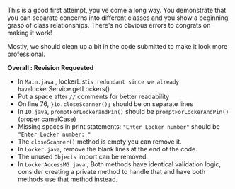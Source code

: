 This is a good first attempt, you've come a long way. You demonstrate that you can separate concerns into different classes and you show a beginning grasp of class relationships. There's no obvious errors to congrats on making it work!

Mostly, we should clean up a bit in the code submitted to make it look more professional.

**Overall : Revision Requested**

* In `Main.java` , lockerList` is redundant since we already have `lockerService.getLockers()
* Put a space after `//` comments for better readability
* On line 76, `}io.closeScanner();` should be on separate lines
* In `IO.java`, `promptForLockerandPin()` should be `promptForLockerAndPin()` (proper camelCase)
* Missing spaces in print statements: `"Enter Locker number"` should be `"Enter Locker number: "`
* The `closeScanner()` method is empty you can remove it.
* In `Locker.java`, remove the blank lines at the end of the code.
* The unused `Objects` import can be removed.
* In `LockerAccessMG.java` , Both methods have identical validation logic, consider creating a private method to handle that and have both methods use that method instead.